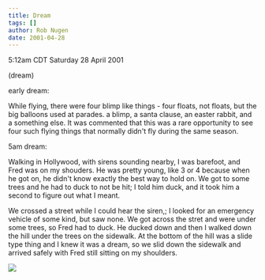 ```yaml
---
title: Dream
tags: []
author: Rob Nugen
date: 2001-04-28
---
```


<title>Dreams</title>
<p class=date>5:12am CDT Saturday 28 April 2001</p>
<p class=note>(dream)</p>

<p>early dream:</p>

<p class=dream>While flying, there were four blimp like things - four
floats, not floats, but the big balloons used at parades.  a blimp, a
santa clause, an easter rabbit, and a something else.  It was
commented that this was a rare opportunity to see four such flying
things that normally didn't fly during the same season.</p>

<p>5am dream:</p>

<p class=dream>Walking in Hollywood, with sirens sounding nearby, I
was barefoot, and Fred was on my shouders.  He was pretty young, like
3 or 4 because when he got on, he didn't know exactly the best way to
hold on.  We got to some trees and he had to duck to not be hit; I
told him duck, and it took him a second to figure out what I meant.</p>

<p class=dream>We crossed a street while I could hear the siren,; I
looked for an emergency vehicle of some kind, but saw none.  We got
across the stret and were under some trees, so Fred had to duck.  He
ducked down and then I walked down the hill under the trees on the
sidewalk.  At the bottom of the hill was a slide type thing and I knew
it was a dream, so we slid down the sidewalk and arrived safely with
Fred still sitting on my shoulders.</p>

<p><img src='/images/rob/wL-ROB.gif'/></p>

